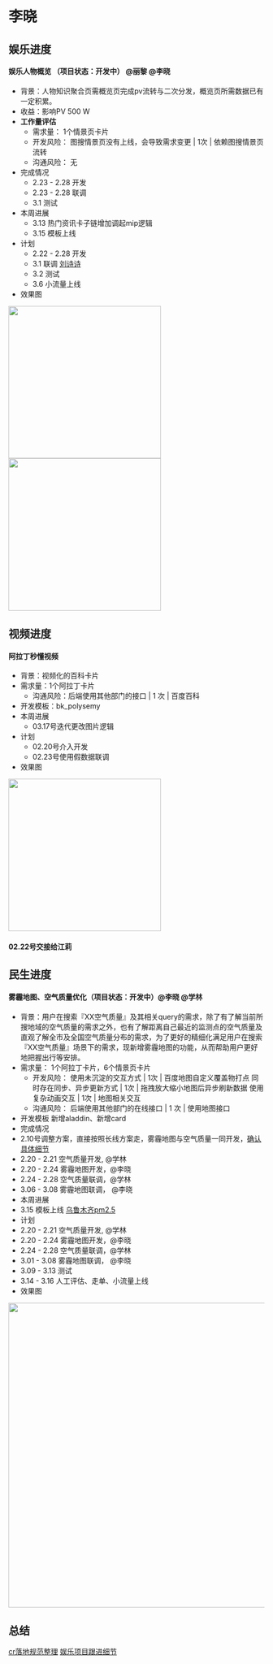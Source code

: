 # 李晓

## 娱乐进度
#### 娱乐人物概览 （项目状态：开发中） @丽黎 @李晓
- 背景：人物知识聚合页需概览页完成pv流转与二次分发，概览页所需数据已有一定积累。
- 收益：影响PV 500 W
- **工作量评估**
  - 需求量：
  1个情景页卡片
  - 开发风险：
  图搜情景页没有上线，会导致需求变更 | 1次 | 依赖图搜情景页流转 
  - 沟通风险：
  无
- 完成情况
    * 2.23 - 2.28 开发
    * 2.23 - 2.28 联调
    * 3.1 测试
- 本周进展 
    * 3.13 热门资讯卡子链增加调起mip逻辑
    * 3.15 模板上线
- 计划
    * 2.22 - 2.28 开发
    * 3.1 联调 [刘诗诗](http://yq01-psdy-diaoyan1044.yq01.baidu.com:8003/sf?from_sf=1&word=%E5%88%98%E8%AF%97%E8%AF%97&ms=1&title=%E9%B9%BF%E6%99%97&resource_id=4498&top=%7B%22sfhs%22%3A2%7D&dspName=iphone&openapi=1&tn=tangram&pd=starkg&frsrcid=46337&frsrcid=46337&frorder=2&frorder=2&alr=1&new_aeks=1&ext=%7B%22sf_tab_name%22%3A%22%E6%A6%82%E8%A7%88%22%7D)
    * 3.2 测试
    * 3.6 小流量上线
- 效果图

<img src="http://gitlab.baidu.com/psfe/ala-weeklyreport/uploads/3455792fc9079370f3f407aa53f6ae2d/image.png" width="300">

<img src="http://gitlab.baidu.com/psfe/ala-weeklyreport/uploads/7838bbcf4915a907253c2a4f79005e23/image.png" width="300">

## 视频进度
 
#### 阿拉丁秒懂视频
- 背景：视频化的百科卡片
- 需求量：1个阿拉丁卡片
    - 沟通风险：后端使用其他部门的接口 | 1 次 | 百度百科
- 开发模板：bk_polysemy
- 本周进展
    - 03.17号迭代更改图片逻辑
- 计划
    - 02.20号介入开发
    - 02.23号使用假数据联调
- 效果图

<img src="http://wiki.baidu.com/download/attachments/246189488/BaiduHi_2017-2-23_11-28-48.png?api=v2" width="300" />
 
#### 02.22号交接给江莉

## 民生进度

#### 雾霾地图、空气质量优化（项目状态：开发中）@李晓 @学林
- 背景：用户在搜索『XX空气质量』及其相关query的需求，除了有了解当前所搜地域的空气质量的需求之外，也有了解距离自己最近的监测点的空气质量及直观了解全市及全国空气质量分布的需求，为了更好的精细化满足用户在搜索『XX空气质量』场景下的需求，现新增雾霾地图的功能，从而帮助用户更好地把握出行等安排。
- 需求量：
  1个阿拉丁卡片，6个情景页卡片
  - 开发风险：
  使用未沉淀的交互方式 | 1次 | 百度地图自定义覆盖物打点
  同时存在同步、异步更新方式 | 1次 | 拖拽放大缩小地图后异步刷新数据
  使用复杂动画交互 | 1次 | 地图相关交互
  - 沟通风险：
  后端使用其他部门的在线接口 | 1 次 | 使用地图接口
- 开发模板 新增aladdin、新增card
- 完成情况
 - 2.10号调整方案，直接按照长线方案走，雾霾地图与空气质量一同开发，[确认具体细节](http://newicafe.baidu.com/issue/minsheng-1044/show?from=page)
 - 2.20 - 2.21 空气质量开发, @学林
 - 2.20 - 2.24 雾霾地图开发，@李晓
 - 2.24 - 2.28 空气质量联调，@学林 
 - 3.06 - 3.08 雾霾地图联调， @李晓
- 本周进展
 - 3.15 模板上线 [乌鲁木齐pm2.5](http://cp01-cq01-cp01-aladdin-platform-5.epc.baidu.com:8003/s?word=%E4%B9%8C%E9%B2%81%E6%9C%A8%E9%BD%90pm2.5&sa=tb&ts=6378763&t_kt=0&ie=utf-8&rsv_t=edacjm1sJjcQorScVtYH58LUMLLVs%252BIdifxTJnwczLMNPFrE4eLM&rsv_pq=5143921226281259946&ss=100&t_it=1&rqlang=zh&rsv_sug4=5848&inputT=4632&oq=%E5%8C%97%E4%BA%ACpm2.5)
- 计划
 - 2.20 - 2.21 空气质量开发, @学林
 - 2.20 - 2.24 雾霾地图开发，@李晓
 - 2.24 - 2.28 空气质量联调，@学林 
 - 3.01 - 3.08 雾霾地图联调， @李晓
 - 3.09 - 3.13 测试
 - 3.14 - 3.16 人工评估、走单、小流量上线
- 效果图

<img src="http://wiki.baidu.com/download/attachments/286892247/%E7%A9%BA%E6%B0%94%E8%B4%A8%E9%87%8F%26%E9%9B%BE%E9%9C%BE%E5%9C%B0%E5%9B%BE.png?api=v2" width="600px"> 

## 总结
[cr落地规范整理](http://wiki.baidu.com/pages/viewpage.action?pageId=316970819)
[娱乐项目跟进细节](http://agroup.baidu.com/lixiao/md/article/267400)

